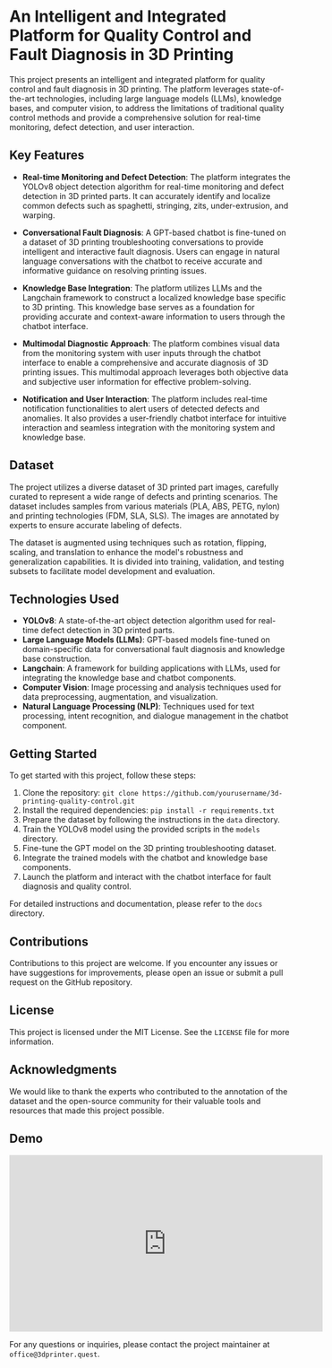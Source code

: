 # An Intelligent and Integrated Platform for Quality Control and Fault Diagnosis in 3D Printing

This project presents an intelligent and integrated platform for quality control and fault diagnosis in 3D printing. The platform leverages state-of-the-art technologies, including large language models (LLMs), knowledge bases, and computer vision, to address the limitations of traditional quality control methods and provide a comprehensive solution for real-time monitoring, defect detection, and user interaction.

## Key Features

- **Real-time Monitoring and Defect Detection**: The platform integrates the YOLOv8 object detection algorithm for real-time monitoring and defect detection in 3D printed parts. It can accurately identify and localize common defects such as spaghetti, stringing, zits, under-extrusion, and warping.

- **Conversational Fault Diagnosis**: A GPT-based chatbot is fine-tuned on a dataset of 3D printing troubleshooting conversations to provide intelligent and interactive fault diagnosis. Users can engage in natural language conversations with the chatbot to receive accurate and informative guidance on resolving printing issues.

- **Knowledge Base Integration**: The platform utilizes LLMs and the Langchain framework to construct a localized knowledge base specific to 3D printing. This knowledge base serves as a foundation for providing accurate and context-aware information to users through the chatbot interface.

- **Multimodal Diagnostic Approach**: The platform combines visual data from the monitoring system with user inputs through the chatbot interface to enable a comprehensive and accurate diagnosis of 3D printing issues. This multimodal approach leverages both objective data and subjective user information for effective problem-solving.

- **Notification and User Interaction**: The platform includes real-time notification functionalities to alert users of detected defects and anomalies. It also provides a user-friendly chatbot interface for intuitive interaction and seamless integration with the monitoring system and knowledge base.

## Dataset

The project utilizes a diverse dataset of 3D printed part images, carefully curated to represent a wide range of defects and printing scenarios. The dataset includes samples from various materials (PLA, ABS, PETG, nylon) and printing technologies (FDM, SLA, SLS). The images are annotated by experts to ensure accurate labeling of defects.

The dataset is augmented using techniques such as rotation, flipping, scaling, and translation to enhance the model's robustness and generalization capabilities. It is divided into training, validation, and testing subsets to facilitate model development and evaluation.

## Technologies Used

- **YOLOv8**: A state-of-the-art object detection algorithm used for real-time defect detection in 3D printed parts.
- **Large Language Models (LLMs)**: GPT-based models fine-tuned on domain-specific data for conversational fault diagnosis and knowledge base construction.
- **Langchain**: A framework for building applications with LLMs, used for integrating the knowledge base and chatbot components.
- **Computer Vision**: Image processing and analysis techniques used for data preprocessing, augmentation, and visualization.
- **Natural Language Processing (NLP)**: Techniques used for text processing, intent recognition, and dialogue management in the chatbot component.

## Getting Started

To get started with this project, follow these steps:

1. Clone the repository: `git clone https://github.com/yourusername/3d-printing-quality-control.git`
2. Install the required dependencies: `pip install -r requirements.txt`
3. Prepare the dataset by following the instructions in the `data` directory.
4. Train the YOLOv8 model using the provided scripts in the `models` directory.
5. Fine-tune the GPT model on the 3D printing troubleshooting dataset.
6. Integrate the trained models with the chatbot and knowledge base components.
7. Launch the platform and interact with the chatbot interface for fault diagnosis and quality control.

For detailed instructions and documentation, please refer to the `docs` directory.

## Contributions

Contributions to this project are welcome. If you encounter any issues or have suggestions for improvements, please open an issue or submit a pull request on the GitHub repository.

## License

This project is licensed under the MIT License. See the `LICENSE` file for more information.

## Acknowledgments

We would like to thank the experts who contributed to the annotation of the dataset and the open-source community for their valuable tools and resources that made this project possible.

## Demo

<iframe width="560" height="315" src="https://www.youtube.com/embed/UoPQNJK_C9s?si=zez0ozMOEJrSzQfV" title="YouTube video player" frameborder="0" allow="accelerometer; autoplay; clipboard-write; encrypted-media; gyroscope; picture-in-picture; web-share" referrerpolicy="strict-origin-when-cross-origin" allowfullscreen></iframe>


For any questions or inquiries, please contact the project maintainer at `office@3dprinter.quest`.